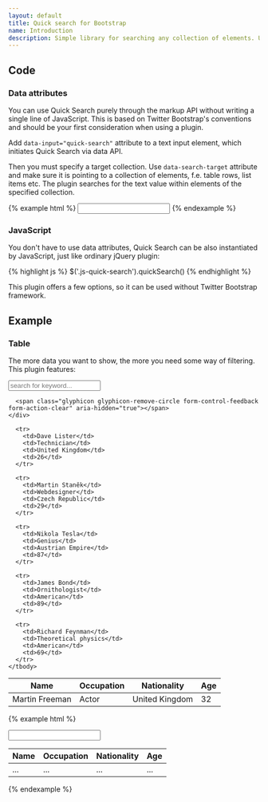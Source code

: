 ```yaml
---
layout: default
title: Quick search for Bootstrap
name: Introduction
description: Simple library for searching any collection of elements. Useful for prototyping, when you don't have backend funcionality implemented, or for production, when you require ultra simple searching solution.
---
```


## Code

### Data attributes

You can use Quick Search purely through the markup API without writing a single line of JavaScript. This is based on Twitter Bootstrap's conventions and should be your first consideration when using a plugin.

Add `data-input="quick-search"` attribute to a text input element, which initiates Quick Search via data API.

Then you must specify a target collection. Use `data-search-target` attribute and make sure it is pointing to a collection of elements, f.e. table rows, list items etc. The plugin searches for the text value within elements of the specified collection.

{% example html %}
<input data-input="quick-search" data-search-target="#searchable-table tbody > tr" name="quick-search">
{% endexample %}

### JavaScript

You don't have to use data attributes, Quick Search can be also instantiated by JavaScript, just like ordinary jQuery plugin:

{% highlight js %}
$('.js-quick-search').quickSearch()
{% endhighlight %}

This plugin offers a few options, so it can be used without Twitter Bootstrap framework.


## Example

### Table

The more data you want to show, the more you need some way of filtering. This plugin features:

<div class="sw-example">
  <div class="sw-panel">
    <div class="form-group">
      <!-- data-input="quick-search" -->
      <input class="form-control" data-input="quick-search" data-search-target="#searchable tbody > tr" placeholder="search for keyword..." name="quick-search-2" data-noresult-text="No results for given keyword...">

      <span class="glyphicon glyphicon-remove-circle form-control-feedback form-action-clear" aria-hidden="true"></span>
    </div>
  </div>

  <table id="searchable" class="table">
    <thead>
      <tr>
        <th>Name</th>
        <th>Occupation</th>
        <th>Nationality</th>
        <th>Age</th>
      </tr>
    </thead>
    <tbody>
      <tr>
        <td>Martin Freeman</td>
        <td>Actor</td>
        <td>United Kingdom</td>
        <td>32</td>
      </tr>

      <tr>
        <td>Dave Lister</td>
        <td>Technician</td>
        <td>United Kingdom</td>
        <td>26</td>
      </tr>

      <tr>
        <td>Martin Staněk</td>
        <td>Webdesigner</td>
        <td>Czech Republic</td>
        <td>29</td>
      </tr>

      <tr>
        <td>Nikola Tesla</td>
        <td>Genius</td>
        <td>Austrian Empire</td>
        <td>87</td>
      </tr>

      <tr>
        <td>James Bond</td>
        <td>Ornithologist</td>
        <td>American</td>
        <td>89</td>
      </tr>

      <tr>
        <td>Richard Feynman</td>
        <td>Theoretical physics</td>
        <td>American</td>
        <td>69</td>
      </tr>
    </tbody>
  </table>

</div><!-- /sw-example -->

{% example html %}
<div class="form-group">
<input data-input="quick-search" data-search-target="#searchable-table tbody > tr" name="quick-search">
<span class="glyphicon glyphicon-remove-circle form-control-feedback form-action-clear" aria-hidden="true"></span>
</div>

<table id="searchable-table">
<thead>
  <tr>
    <th>Name</th>
    <th>Occupation</th>
    <th>Nationality</th>
    <th>Age</th>
  </tr>
</thead>

<tbody>
  <tr>
    <td>...</td>
    <td>...</td>
    <td>...</td>
    <td>...</td>
  </tr>
</tbody>
</table>
{% endexample %}


